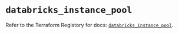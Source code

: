 # `databricks_instance_pool`

Refer to the Terraform Registory for docs: [`databricks_instance_pool`](https://registry.terraform.io/providers/databricks/databricks/1.18.0/docs/resources/instance_pool).

